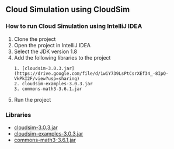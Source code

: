 ## Cloud Simulation using CloudSim 

### How to run Cloud Simulation using IntelliJ IDEA

1. Clone the project
2. Open the project in IntelliJ IDEA
3. Select the JDK version 1.8
3. Add the following libraries to the project
    ```agsl
   1. [cloudsim-3.0.3.jar](https://drive.google.com/file/d/1wiY739LsPtCsrXEf34_-8IpQ-VkPkI2F/view?usp=sharing)
   2. cloudsim-examples-3.0.3.jar
   3. commons-math3-3.6.1.jar
   ```
4. Run the project

### Libraries
- [cloudsim-3.0.3.jar](https://drive.google.com/file/d/1wiY739LsPtCsrXEf34_-8IpQ-VkPkI2F/view?usp=sharing)
- [cloudsim-examples-3.0.3.jar](https://drive.google.com/file/d/1b1TM7HiaJZF8rT6ZtBi8o1iQ6rWbADHf/view?usp=sharing)
- [commons-math3-3.6.1.jar](https://drive.google.com/file/d/15kXAOr96vwl4a7CSLyIbAjgGcPEC3U6u/view?usp=sharing)